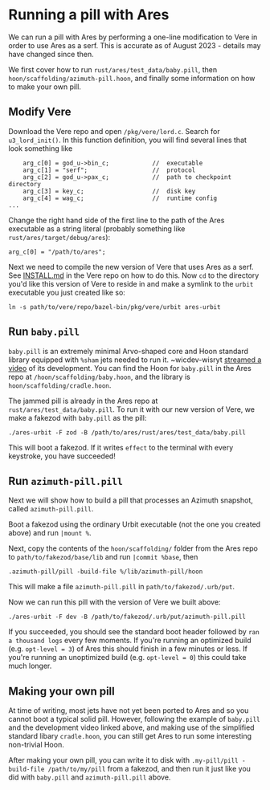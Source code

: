 # Running a pill with Ares

We can run a pill with Ares by performing a one-line modification to Vere in order
to use Ares as a serf. This is accurate as of August 2023 - details may have
changed since then.

We first cover how to run `rust/ares/test_data/baby.pill`, then
`hoon/scaffolding/azimuth-pill.hoon`, and finally some information on how to
make your own pill.

## Modify Vere

Download the Vere repo and open `/pkg/vere/lord.c`. Search for `u3_lord_init()`.
In this function definition, you will find several lines that look something
like

```
    arg_c[0] = god_u->bin_c;            //  executable
    arg_c[1] = "serf";                  //  protocol
    arg_c[2] = god_u->pax_c;            //  path to checkpoint directory
    arg_c[3] = key_c;                   //  disk key
    arg_c[4] = wag_c;                   //  runtime config
...
```

Change the right hand side of the first line to the path of the Ares executable
as a string literal (probably something like `rust/ares/target/debug/ares`):

```
arg_c[0] = "/path/to/ares";
```

Next we need to compile the new version of Vere that uses Ares as a serf. See
[INSTALL.md](https://github.com/urbit/vere/blob/develop/INSTALL.md) in the Vere
repo on how to do this. Now `cd` to the directory you'd like this version of
Vere to reside in and make a symlink to the `urbit` executable you just
created like so:

```
ln -s path/to/vere/repo/bazel-bin/pkg/vere/urbit ares-urbit
```

## Run `baby.pill`

`baby.pill` is an extremely minimal Arvo-shaped core and Hoon standard library
equipped with `%sham` jets needed to run it. ~wicdev-wisryt [streamed a
video](https://youtu.be/fOVhCx1a-9A) of its development. You can find the Hoon
for `baby.pill` in the Ares repo at `/hoon/scaffolding/baby.hoon`, and the
library is `hoon/scaffolding/cradle.hoon`.

The jammed pill is already in the Ares repo at `rust/ares/test_data/baby.pill`.
To run it with our new version of Vere, we make a fakezod with `baby.pill` as
the pill:

```
./ares-urbit -F zod -B /path/to/ares/rust/ares/test_data/baby.pill
```

This will boot a fakezod. If it writes `effect` to the terminal with every
keystroke, you have succeeded!

## Run `azimuth-pill.pill`

Next we will show how to build a pill that processes an Azimuth snapshot, called
`azimuth-pill.pill`.

Boot a fakezod using the ordinary Urbit executable (not the one you created
above) and run `|mount %`.

Next, copy the contents of the `hoon/scaffolding/` folder from the Ares repo to
`path/to/fakezod/base/lib` and run `|commit %base`, then

```
.azimuth-pill/pill -build-file %/lib/azimuth-pill/hoon
```

This will make a file `azimuth-pill.pill` in `path/to/fakezod/.urb/put`.

Now we can run this pill with the version of Vere we built above:

```
./ares-urbit -F dev -B /path/to/fakezod/.urb/put/azimuth-pill.pill
```

If you succeeded, you should see the standard boot header followed by `ran a
thousand logs` every few moments. If you're running an optimized build (e.g.
`opt-level = 3`) of Ares this should finish in a few minutes or less. If you're
running an unoptimized build (e.g. `opt-level = 0`) this could take much longer.

## Making your own pill

At time of writing, most jets have not yet been ported to Ares and so you cannot
boot a typical solid pill. However, following the example of `baby.pill` and the
development video linked above, and making use of the simplified standard libary
`cradle.hoon`, you can still get Ares to run some interesting non-trivial Hoon.

After making your own pill, you can write it to disk with `.my-pill/pill
-build-file /path/to/my/pill` from a fakezod, and then run it just like you did
with `baby.pill` and `azimuth-pill.pill` above.
